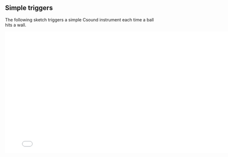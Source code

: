 ## Simple triggers

The following sketch triggers a simple Csound instrument each time a ball hits a wall.

<iframe src="./static_triggers/index.html" width="800px" height="400px" style="float:center" frameBorder="0" scrolling="no" ></iframe>

